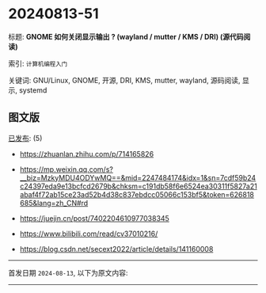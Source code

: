 # 20240813-51

标题:
**GNOME 如何关闭显示输出 ? (wayland / mutter / KMS / DRI) (源代码阅读)**

索引: `计算机编程入门`

关键词: GNU/Linux, GNOME, 开源, DRI, KMS, mutter, wayland,
源码阅读, 显示, systemd


## 图文版

[已发布](./a.md): (5)

+ <https://zhuanlan.zhihu.com/p/714165826>

+ <https://mp.weixin.qq.com/s?__biz=MzkyMDU4ODYwMQ==&mid=2247484174&idx=1&sn=7cdf59b24c24397eda9e13bcfcd2679b&chksm=c191db58f6e6524ea30311f5827a21abaf4f72ab15ce23ad52b4d38c837ebdcc05066c153bf5&token=626818685&lang=zh_CN#rd>

+ <https://juejin.cn/post/7402204610977038345>

+ <https://www.bilibili.com/read/cv37010216/>

+ <https://blog.csdn.net/secext2022/article/details/141160008>

----

首发日期 `2024-08-13`, 以下为原文内容:

----
